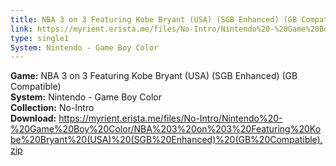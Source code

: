 ```yaml
---
title: NBA 3 on 3 Featuring Kobe Bryant (USA) (SGB Enhanced) (GB Compatible)
link: https://myrient.erista.me/files/No-Intro/Nintendo%20-%20Game%20Boy%20Color/NBA%203%20on%203%20Featuring%20Kobe%20Bryant%20(USA)%20(SGB%20Enhanced)%20(GB%20Compatible).zip
type: single1
System: Nintendo - Game Boy Color
---
```

<b>Game:</b> NBA 3 on 3 Featuring Kobe Bryant (USA) (SGB Enhanced) (GB Compatible)<br>
<b>System:</b> Nintendo - Game Boy Color<br>
<b>Collection:</b> No-Intro<br>
<b>Download:</b> https://myrient.erista.me/files/No-Intro/Nintendo%20-%20Game%20Boy%20Color/NBA%203%20on%203%20Featuring%20Kobe%20Bryant%20(USA)%20(SGB%20Enhanced)%20(GB%20Compatible).zip